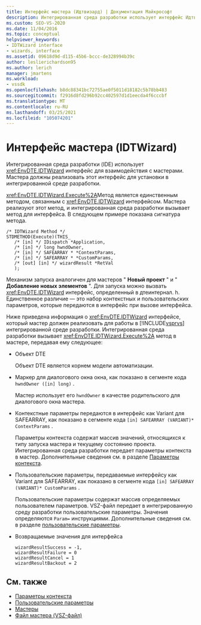 ```yaml
---
title: Интерфейс мастера (Идтвизард) | Документация Майкрософт
description: Интегрированная среда разработки использует интерфейс Идтвизард для взаимодействия с мастерами. Мастера должны реализовать этот интерфейс для установки в интегрированной среде разработки.
ms.custom: SEO-VS-2020
ms.date: 11/04/2016
ms.topic: conceptual
helpviewer_keywords:
- IDTWizard interface
- wizards, interface
ms.assetid: 09618d9d-d115-45b6-bccc-de328994b39c
author: leslierichardson95
ms.author: lerich
manager: jmartens
ms.workload:
- vssdk
ms.openlocfilehash: b8dc88341bc72755ae0f5011d18182c5b78bb483
ms.sourcegitcommit: f2916d8fd296b92cc402597d1d1eecda4f6cccbf
ms.translationtype: MT
ms.contentlocale: ru-RU
ms.lasthandoff: 03/25/2021
ms.locfileid: "105074201"
---
```

# <a name="wizard-interface-idtwizard"></a>Интерфейс мастера (IDTWizard)
Интегрированная среда разработки (IDE) использует <xref:EnvDTE.IDTWizard> интерфейс для взаимодействия с мастерами. Мастера должны реализовать этот интерфейс для установки в интегрированной среде разработки.

 <xref:EnvDTE.IDTWizard.Execute%2A>Метод является единственным методом, связанным с <xref:EnvDTE.IDTWizard> интерфейсом. Мастера реализуют этот метод, и интегрированная среда разработки вызывает метод для интерфейса. В следующем примере показана сигнатура метода.

```
/* IDTWizard Method */
STDMETHOD(Execute)(THIS_
   /* [in] */ IDispatch *Application,
   /* [in] */ long hwndOwner,
   /* [in] */ SAFEARRAY * *ContextParams,
   /* [in] */ SAFEARRAY * *CustomParams,
   /* [out] [in] */ wizardResult *RetVal
   );
```

 Механизм запуска аналогичен для мастеров " **Новый проект** " и " **Добавление новых элементов** ". Для запуска можно вызвать <xref:EnvDTE.IDTWizard> интерфейс, определенный в дтеинтернал. h. Единственное различие — это набор контекстных и пользовательских параметров, которые передаются в интерфейс при вызове интерфейса.

 Ниже приведена информация о <xref:EnvDTE.IDTWizard> интерфейсе, который мастер должен реализовать для работы в [!INCLUDE[vsprvs](../../code-quality/includes/vsprvs_md.md)] интегрированной среде разработки. Интегрированная среда разработки вызывает <xref:EnvDTE.IDTWizard.Execute%2A> метод в мастере, передавая ему следующее:

- Объект DTE

     Объект DTE является корнем модели автоматизации.

- Маркер для диалогового окна окна, как показано в сегменте кода `hwndOwner ([in] long)` .

     Мастер использует его `hwndOwner` в качестве родительского для диалогового окна мастера.

- Контекстные параметры передаются в интерфейс как Variant для SAFEARRAY, как показано в сегменте кода `[in] SAFEARRAY (VARIANT)* ContextParams` .

     Параметры контекста содержат массив значений, относящихся к типу запуска мастера и текущему состоянию проекта. Интегрированная среда разработки передает параметры контекста в мастер. Дополнительные сведения см. в разделе [Параметры контекста](../../extensibility/internals/context-parameters.md).

- Пользовательские параметры, передаваемые интерфейсу как Variant для SAFEARRAY, как показано в сегменте кода `[in] SAFEARRAY (VARIANT)* CustomParams` .

     Пользовательские параметры содержат массив определяемых пользователем параметров. VSZ-файл передает в интегрированную среду разработки пользовательские параметры. Значения определяются `Param=` инструкциями. Дополнительные сведения см. в разделе [пользовательские параметры](../../extensibility/internals/custom-parameters.md).

- Возвращаемые значения для интерфейса

    ```
    wizardResultSuccess = -1,
    wizardResultFailure = 0
    wizardResultCancel = 1
    wizardResultBackout = 2
    ```

## <a name="see-also"></a>См. также
- [Параметры контекста](../../extensibility/internals/context-parameters.md)
- [Пользовательские параметры](../../extensibility/internals/custom-parameters.md)
- [Мастеры](../../extensibility/internals/wizards.md)
- [Файл мастера (VSZ-файл)](../../extensibility/internals/wizard-dot-vsz-file.md)
